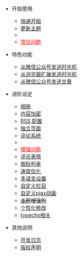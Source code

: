 - 开始使用
  - [快速开始](/start)
  - [更新主题](/update)
  - <li ><a style="color:red" href="#/common-problem">常见问题</a></li>

- 特色功能
  - [从微信公众号发送时光机](/wechat)
  - [从浏览器扩展发送时光机](/crx)
  - [从微信公众号发送文章](/wechat_post)

- 进阶设定
  - [相册](/album)
  - [内容加密](/lock)
  - [RSS 配置](/rss)
  - [独立页面](/page)
  - [评论系统](/comment)
  - <li><a style="color:red" href="#/functions">增强功能</a></li>
  - [评论表情](/emotion)
  - [图标列表](/icons)
  - [速度优化](/speed)
  - [多语言设置](/i18n)
  - [自定义栏目](/customize)
  - [自定义pjax动画](/pjaxanimate)
  - [~~主题增强包~~](/enhancedPackage)
  - [个性化修改](/customEdit)
  - [typecho相关](/typecho)

- 其他说明
  - [开发日志](/changelog)
  - [版权声明](/copyright)


